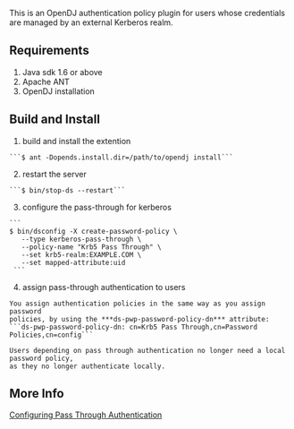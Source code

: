 This is an OpenDJ authentication policy plugin for users whose credentials
are managed by an external Kerberos realm.

Requirements
------------
  1. Java sdk 1.6 or above
  2. Apache ANT
  3. OpenDJ installation

Build and Install
----------------
  1. build and install the extention

    ```$ ant -Dopends.install.dir=/path/to/opendj install```

  2. restart the server

    ```$ bin/stop-ds --restart```

  3. configure the pass-through for kerberos

    ```
    $ bin/dsconfig -X create-password-policy \
       --type kerberos-pass-through \
       --policy-name "Krb5 Pass Through" \
       --set krb5-realm:EXAMPLE.COM \
       --set mapped-attribute:uid
     ```

  4. assign pass-through authentication to users

    You assign authentication policies in the same way as you assign password
    policies, by using the ***ds-pwp-password-policy-dn*** attribute:
    ```ds-pwp-password-policy-dn: cn=Krb5 Pass Through,cn=Password Policies,cn=config```

    Users depending on pass through authentication no longer need a local password policy,
    as they no longer authenticate locally.

More Info
---------
[Configuring Pass Through Authentication][1]

  [1]: http://opendj.forgerock.org/opendj-server/doc/admin-guide/index/chap-pta.html
